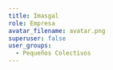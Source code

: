 ```yaml
---
title: Imasgal
role: Empresa
avatar_filename: avatar.png
superuser: false
user_groups:
  - Pequeños Colectivos
---
```


